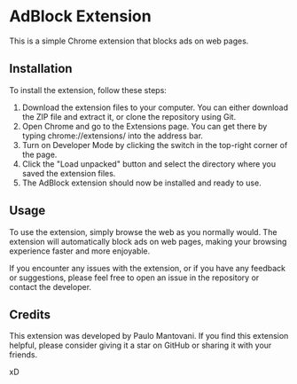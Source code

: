<h1>AdBlock Extension</h1>
<p>This is a simple Chrome extension that blocks ads on web pages.</p>

<h2>Installation</h2>
<p>To install the extension, follow these steps:</p>

<ol>
  <li>Download the extension files to your computer. You can either download the ZIP file and extract it, or clone the repository using Git.</li>
  <li>Open Chrome and go to the Extensions page. You can get there by typing chrome://extensions/ into the address bar.</li>
  <li>Turn on Developer Mode by clicking the switch in the top-right corner of the page.</li>
  <li>Click the "Load unpacked" button and select the directory where you saved the extension files.</li>
  <li>The AdBlock extension should now be installed and ready to use.</li>
</ol>

<h2>Usage</h2>
<p>To use the extension, simply browse the web as you normally would. The extension will automatically block ads on web pages, making your browsing experience faster and more enjoyable.</p>

<p>If you encounter any issues with the extension, or if you have any feedback or suggestions, please feel free to open an issue in the repository or contact the developer.</p>

<h2>Credits</h2>
<p>This extension was developed by Paulo Mantovani. If you find this extension helpful, please consider giving it a star on GitHub or sharing it with your friends.</p>
xD
